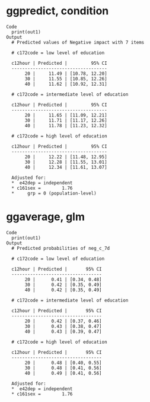 # ggpredict, condition

    Code
      print(out1)
    Output
      # Predicted values of Negative impact with 7 items
      
      # c172code = low level of education
      
      c12hour | Predicted |         95% CI
      ------------------------------------
           20 |     11.49 | [10.78, 12.20]
           30 |     11.55 | [10.85, 12.26]
           40 |     11.62 | [10.92, 12.31]
      
      # c172code = intermediate level of education
      
      c12hour | Predicted |         95% CI
      ------------------------------------
           20 |     11.65 | [11.09, 12.21]
           30 |     11.71 | [11.17, 12.26]
           40 |     11.78 | [11.23, 12.32]
      
      # c172code = high level of education
      
      c12hour | Predicted |         95% CI
      ------------------------------------
           20 |     12.22 | [11.48, 12.95]
           30 |     12.28 | [11.55, 13.01]
           40 |     12.34 | [11.61, 13.07]
      
      Adjusted for:
      *  e42dep = independent
      * c161sex =        1.76
      *     grp = 0 (population-level)

# ggaverage, glm

    Code
      print(out1)
    Output
      # Predicted probabilities of neg_c_7d
      
      # c172code = low level of education
      
      c12hour | Predicted |       95% CI
      ----------------------------------
           20 |      0.41 | [0.34, 0.48]
           30 |      0.42 | [0.35, 0.49]
           40 |      0.42 | [0.35, 0.49]
      
      # c172code = intermediate level of education
      
      c12hour | Predicted |       95% CI
      ----------------------------------
           20 |      0.42 | [0.37, 0.46]
           30 |      0.43 | [0.38, 0.47]
           40 |      0.43 | [0.39, 0.47]
      
      # c172code = high level of education
      
      c12hour | Predicted |       95% CI
      ----------------------------------
           20 |      0.48 | [0.40, 0.55]
           30 |      0.48 | [0.41, 0.56]
           40 |      0.49 | [0.41, 0.56]
      
      Adjusted for:
      *  e42dep = independent
      * c161sex =        1.76

